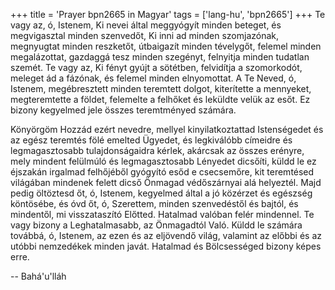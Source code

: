 +++
title = 'Prayer bpn2665 in Magyar'
tags = ['lang-hu', 'bpn2665']
+++
Te vagy az, ó, Istenem, Ki nevei által meggyógyít minden beteget, és megvigasztal minden szenvedőt, Ki inni ad minden szomjazónak, megnyugtat minden reszketőt, útbaigazít minden tévelygőt, felemel minden megalázottat, gazdaggá tesz minden szegényt, felnyitja minden tudatlan szemét. Te vagy az, Ki fényt gyújt a sötétben, felvidítja a szomorkodót, meleget ád a fázónak, és felemel minden elnyomottat. A Te Neved, ó, Istenem, megébresztett minden teremtett dolgot, kiterítette a mennyeket, megteremtette a földet, felemelte a felhőket és leküldte velük az esőt. Ez bizony kegyelmed jele összes teremtményed számára.

Könyörgöm Hozzád ezért nevedre, mellyel kinyilatkoztattad Istenségedet és az egész teremtés fölé emelted Ügyedet, és legkiválóbb címeidre és legmagasztosabb tulajdonságaidra kérlek, akárcsak az összes erényre, mely mindent felülmúló és legmagasztosabb Lényedet dicsőíti, küldd le ez éjszakán irgalmad felhőjéből gyógyító esőd e csecsemőre, kit teremtésed világában mindenek felett dicső Önmagad védőszárnyai alá helyeztél. Majd pedig öltöztesd őt, ó, Istenem, kegyelmed által a jó közérzet és egészség köntösébe, és óvd őt, ó, Szerettem, minden szenvedéstől és bajtól, és mindentől, mi visszataszító Előtted. Hatalmad valóban felér mindennel. Te vagy bizony a Leghatalmasabb, az Önmagadtól Való. Küldd le számára továbbá, ó, Istenem, az ezen és az eljövendő világ, valamint az előbbi és az utóbbi nemzedékek minden javát. Hatalmad és Bölcsességed bizony képes erre.

-- Bahá'u'lláh

